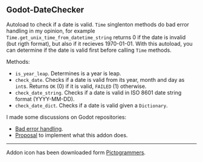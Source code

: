 ## Godot-DateChecker

Autoload to check if a date is valid. `Time` singlenton methods do bad error handling in my opinion, for example `Time.get_unix_time_from_datetime_string` returns 0 if the date is invalid (but rigth format), but also if it recieves 1970-01-01. With this autoload, you can determine if the date is valid first before calling `Time` methods.

Methods:
- `is_year_leap`. Determines is a year is leap.
- `check_date`. Checks if a date is valid from its year, month and day as `int`s. Returns `OK` (0) if it is valid, `FAILED` (1) otherwise.
- `check_date_string`. Checks if a date is valid in ISO 8601 date string format (YYYY-MM-DD).
- `check_date_dict`. Checks if a date is valid given a `Dictionary`.

I made some discussions on Godot repositories:
- [Bad error handling](https://github.com/godotengine/godot/issues/80059#issue-1827963646).
- [Proposal](https://github.com/godotengine/godot-proposals/issues/7414#issue-1827970405) to implement what this addon does.

---

Addon icon has been downloaded form [Pictogrammers](https://pictogrammers.com/docs/general/license/).